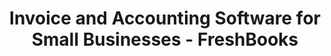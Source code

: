 ---
name: freshbooks

host: freshbooks.com
origin: https://freshbooks.com
pathname: /
search: 
href: https://freshbooks.com/
title: Invoice and Accounting Software for Small Businesses - FreshBooks

ogTitle: Invoice and Accounting Software for Small Businesses - FreshBooks

twitterTitle: ''

description: >-
  The best cloud based small business accounting software. Send invoices, track
  time, manage receipts, expenses, and accept credit cards. Free 30-day trial.

ogDescription: >-
  The best cloud based small business accounting software. Send invoices, track
  time, manage receipts, expenses, and accept credit cards. Free 30-day trial.

image: https://www.freshbooks.com/wp-content/uploads/fb-logo-share-link.png
ogImage: https://www.freshbooks.com/wp-content/uploads/fb-logo-share-link.png
twitterImage: 
keywords: 
logo: https://www.freshbooks.com/wp-content/themes/freshpress/dist/images/logos/freshbooks-logo.4e3cbe39.svg
---